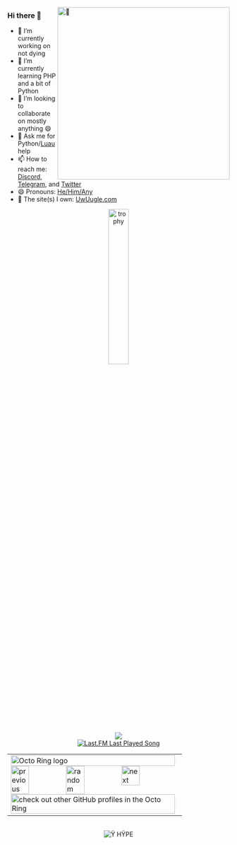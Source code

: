 <div dir="Welcome to my GitHub"></div>
<div height="5'8" dir="141 lb" style="cool" title="If you are using inspect element RN, why?"></div>

<!--CMD stats on the right of the screen (messy because NO ONE will ever se this code any way-->
<p>
<a href="#"><img align="right" width="390" alt="🦑" src="https://metrics.lecoq.io/Cool-ShowTTV?template=classic&base.hireable=true&repositories.skipped=Cool-ShowTTV&isocalendar=1&languages=1&lines=1&fortune=1&tweets=1&achievements=1&code=1&base=header%2C%20activity%2C%20community%2C%20repositories%2C%20metadata&base.indepth=false&base.hireable=true&base.skip=false&isocalendar=false&isocalendar.duration=half-year&languages=false&languages.skipped=Cool-ShowTTV&languages.limit=8&languages.threshold=0%25&languages.other=false&languages.colors=github&languages.sections=most-used&languages.indepth=false&languages.analysis.timeout=15&languages.analysis.timeout.repositories=7.5&languages.categories=markup%2C%20programming&languages.recent.categories=markup%2C%20programming&languages.recent.load=300&languages.recent.days=14&lines=false&lines.skipped=Cool-ShowTTV&lines.sections=base&lines.repositories.limit=4&lines.history.limit=1&achievements=false&achievements.threshold=C&achievements.secrets=true&achievements.display=detailed&achievements.limit=0&code=false&code.lines=12&code.load=400&code.days=3&code.visibility=public&code.skipped=Cool-showTTV&tweets=false&tweets.user=cool_showttv&tweets.attachments=true&tweets.limit=1&fortune=false&config.timezone=America%2FNew_York">
</a>
</p>

<!--Left side of the screen info and stats-->
<div align="left" width="390">
    <h3 id="hi-there-">Hi there 👋</h3>
    <ul>
        <li>🔭 I’m currently working on not dying</li>
        <li>🌱 I’m currently learning PHP and a bit of Python</li>
        <li>👯 I’m looking to collaborate on mostly anything 😄</li>
        <li>💬 Ask me for Python/<a href="https://github.com/Roblox/luau" title="Roblox's custom Lua">Luau</a> help</li>
        <li>📫 How to reach me: <a href="https://www.discord.com/users/687396215909908551" title="Cool_Show#4851">Discord</a>, <a href="https://t.me/Cool_ShowTTV" title="@Cool_ShowTTV">Telegram</a>, and <a href="https://twitter.com/Cool_ShowTTV" title="@Cool_ShowTTV">Twitter</a></li>
        <li>😄 Pronouns: <a href="https://en.pronouns.page/@Cool_Show" title="pronouns.page link">He/Him/Any</a></li>
        <li>👀 The site(s) I own: <a href="https://UwUugle.com" title="UwUugle.com link">UwUugle.com</a></li>
    </ul>
</div>
  
<div align="center" title="Well hello there! Did you know that a shrimp's heart is in its head?" width="390">
  <p><a href="https://github.com/ryo-ma/github-profile-trophy"><img src="https://github-profile-trophy.vercel.app/?username=cool-showttv&amp;theme=onedark&column=3" alt="trophy" width="30%" title=")"></a>
</div>

<!--
 Fun fact: I hate my self :) :)
-->

<div align="center">
    <a href="https://github.com/antonkomarev/github-profile-views-counter">
        <img src="https://komarev.com/ghpvc/?username=Cool-ShowTTV&style=for-the-badge">
    </a>
    <br>
    <a href="https://github.com/biancarosa/lastfm-last-played">
        <img src="https://img.shields.io/endpoint?color=red&amp;url=https://lastfm-last-played.biancarosa.com.br/Cool_Show/latest-song?format=shields.io&amp;style=for-the-badge&amp" alt="Last.FM Last Played Song">
    </a>
    <br>
    <table><tbody><tr><td><a href="https://octo-ring.com/"><img src="https://octo-ring.com/static/img/widget/top.png" width="99%" alt="Octo Ring logo" align="top"></a><br><a href="https://octo-ring.com/p/Cool-ShowTTV/prev"><img src="https://octo-ring.com/static/img/widget/prev.png" width="33%" alt="previous" align="top" title="previous profile"></a><a href="https://octo-ring.com/p/Cool-ShowTTV/random"><img src="https://octo-ring.com/static/img/widget/random.png" width="33%" alt="random" align="top" title="random profile"></a><a href="https://octo-ring.com/p/Cool-ShowTTV/next"><img src="https://octo-ring.com/static/img/widget/next.png" width="33%" alt="next" align="top" title="next profile"></a><br><a href="https://octo-ring.com/"><img src="https://octo-ring.com/static/img/widget/bottom.png" width="99%" alt="check out other GitHub profiles in the Octo Ring" align="top"></a></td></tr></tbody></table>
    <br>
    <img src="https://hit.yhype.me/github/profile?user_id=22648256" alt="Ÿ HŸPE">
</div>

